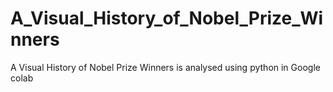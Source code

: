 # A_Visual_History_of_Nobel_Prize_Winners
A Visual History of Nobel Prize Winners is analysed using python in Google colab

